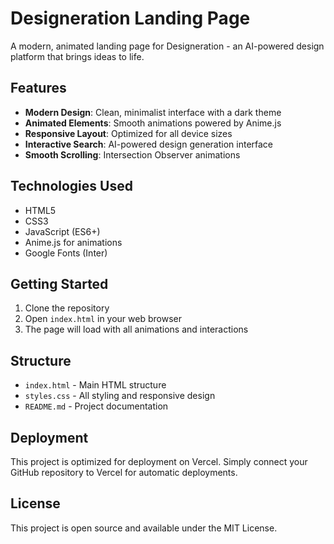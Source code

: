 # Designeration Landing Page

A modern, animated landing page for Designeration - an AI-powered design platform that brings ideas to life.

## Features

- **Modern Design**: Clean, minimalist interface with a dark theme
- **Animated Elements**: Smooth animations powered by Anime.js
- **Responsive Layout**: Optimized for all device sizes
- **Interactive Search**: AI-powered design generation interface
- **Smooth Scrolling**: Intersection Observer animations

## Technologies Used

- HTML5
- CSS3
- JavaScript (ES6+)
- Anime.js for animations
- Google Fonts (Inter)

## Getting Started

1. Clone the repository
2. Open `index.html` in your web browser
3. The page will load with all animations and interactions

## Structure

- `index.html` - Main HTML structure
- `styles.css` - All styling and responsive design
- `README.md` - Project documentation

## Deployment

This project is optimized for deployment on Vercel. Simply connect your GitHub repository to Vercel for automatic deployments.

## License

This project is open source and available under the MIT License. 